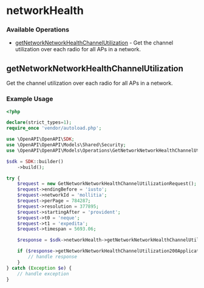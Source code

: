 # networkHealth

### Available Operations

* [getNetworkNetworkHealthChannelUtilization](#getnetworknetworkhealthchannelutilization) - Get the channel utilization over each radio for all APs in a network.

## getNetworkNetworkHealthChannelUtilization

Get the channel utilization over each radio for all APs in a network.

### Example Usage

```php
<?php

declare(strict_types=1);
require_once 'vendor/autoload.php';

use \OpenAPI\OpenAPI\SDK;
use \OpenAPI\OpenAPI\Models\Shared\Security;
use \OpenAPI\OpenAPI\Models\Operations\GetNetworkNetworkHealthChannelUtilizationRequest;

$sdk = SDK::builder()
    ->build();

try {
    $request = new GetNetworkNetworkHealthChannelUtilizationRequest();
    $request->endingBefore = 'iusto';
    $request->networkId = 'mollitia';
    $request->perPage = 784287;
    $request->resolution = 377895;
    $request->startingAfter = 'provident';
    $request->t0 = 'neque';
    $request->t1 = 'expedita';
    $request->timespan = 5693.06;

    $response = $sdk->networkHealth->getNetworkNetworkHealthChannelUtilization($request);

    if ($response->getNetworkNetworkHealthChannelUtilization200ApplicationJSONObjects !== null) {
        // handle response
    }
} catch (Exception $e) {
    // handle exception
}
```
